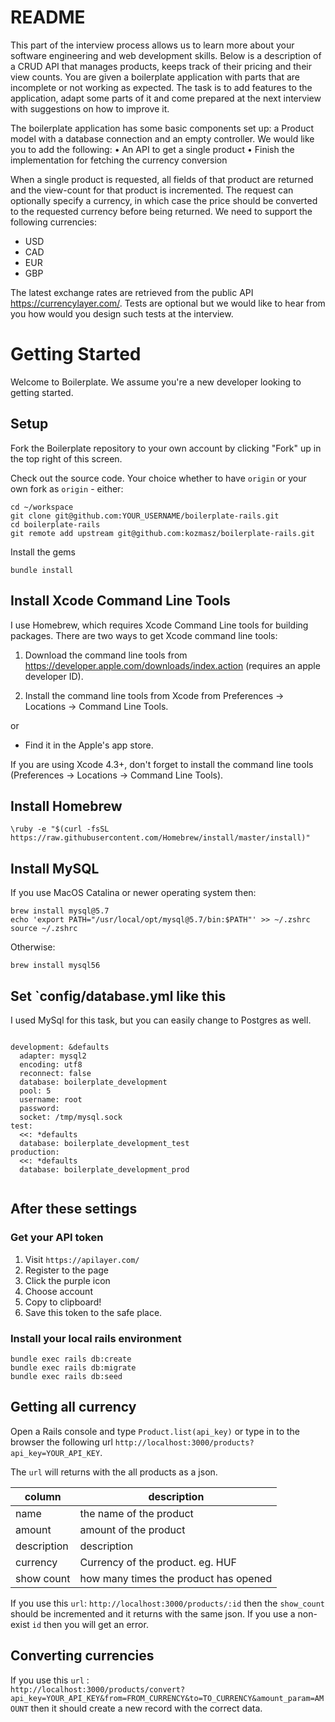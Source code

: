# README

This part of the interview process allows us to learn more about your software engineering and web development skills. Below is a description of a CRUD API that manages products, keeps track of their pricing and their view counts. You are given a boilerplate application with parts that are incomplete or not working as expected. The task is to add features to the application, adapt some parts of it and come prepared at the next interview with suggestions on how to improve it.

The boilerplate application has some basic components set up: a Product model with a database connection and an empty controller. We would like you to add the following:
•	An API to get a single product
•	Finish the implementation for fetching the currency conversion

When a single product is requested, all fields of that product are returned and the view-count for that product is incremented. The request can optionally specify a currency, in which case the price should be converted to the requested currency before being returned. We need to support the following currencies:
*	USD
*	CAD
*	EUR
*	GBP

The latest exchange rates are retrieved from the public API https://currencylayer.com/. Tests are optional but we would like to hear from you how would you design such tests at the interview.

Getting Started
================================

Welcome to Boilerplate. We assume you're a new developer looking to getting
started.

Setup
-------------------

Fork the Boilerplate repository to your own account by clicking "Fork" up in the top right of this screen.

Check out the source code. Your choice whether to have `origin` or your own fork as `origin` - either:

    cd ~/workspace
    git clone git@github.com:YOUR_USERNAME/boilerplate-rails.git
    cd boilerplate-rails
    git remote add upstream git@github.com:kozmasz/boilerplate-rails.git
    
Install the gems

    bundle install
    
## Install Xcode Command Line Tools

I use Homebrew, which requires Xcode Command Line tools for building packages. There are two ways to get Xcode command line tools:
 
1. Download the command line tools from https://developer.apple.com/downloads/index.action (requires an apple developer ID).

2. Install the command line tools from Xcode from Preferences -> Locations -> Command Line Tools.

or

* Find it in the Apple's app store.

If you are using Xcode 4.3+, don't forget to install the command line tools (Preferences -> Locations -> Command Line Tools).

## Install Homebrew

`\ruby -e "$(curl -fsSL https://raw.githubusercontent.com/Homebrew/install/master/install)"`

## Install MySQL

If you use MacOS Catalina or newer operating system then:

```shell
brew install mysql@5.7
echo 'export PATH="/usr/local/opt/mysql@5.7/bin:$PATH"' >> ~/.zshrc
source ~/.zshrc
```

Otherwise:

```shell
brew install mysql56
```

## Set `config/database.yml like this

I used MySql for this task, but you can easily change to Postgres as well.
````

development: &defaults
  adapter: mysql2
  encoding: utf8
  reconnect: false
  database: boilerplate_development
  pool: 5
  username: root
  password:
  socket: /tmp/mysql.sock
test:
  <<: *defaults
  database: boilerplate_development_test
production:
  <<: *defaults
  database: boilerplate_development_prod
  
  ````
  


## After these settings

### Get your API token

1) Visit `https://apilayer.com/`
2) Register to the page
3) Click the purple icon
4) Choose account
5) Copy to clipboard!
6) Save this token to the safe place.

### Install your local rails environment

`bundle exec rails db:create`\
`bundle exec rails db:migrate`\
`bundle exec rails db:seed`

## Getting all currency

Open a Rails console and type `Product.list(api_key)` or type in to the browser the following url `http://localhost:3000/products?api_key=YOUR_API_KEY`.

The `url` will returns with the all products as a json.

| column | description |
|  ---   |     ---     |
| name        | the name of the product               |
| amount      | amount of the product                 |
| description | description                           |
| currency    | Currency of the product. eg. HUF      |
| show count  | how many times the product has opened |

If you use this `url`: `http://localhost:3000/products/:id` then the `show_count` should be incremented and it returns with the same json.
If you use a non-exist `id` then you will get an error.

## Converting currencies

If you use this `url` :\
`http://localhost:3000/products/convert?api_key=YOUR_API_KEY&from=FROM_CURRENCY&to=TO_CURRENCY&amount_param=AMOUNT` then it should create a new record with the correct data.
